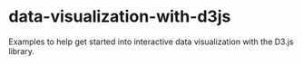 # data-visualization-with-d3js
Examples to help get started into interactive data visualization with the D3.js library.
